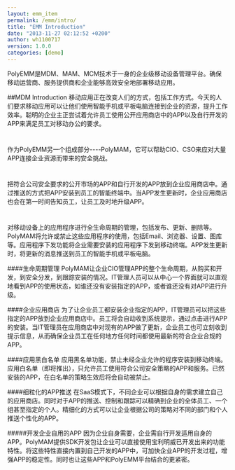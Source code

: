 ```yaml
---
layout: emm_item
permalink: /emm/intro/
title: "EMM Introduction"
date: "2013-11-27 02:12:52 +0200"
author: wh1100717
version: 1.0.0
categories: [demo]
---
```


PolyEMM是MDM、MAM、MCM技术于一身的企业级移动设备管理平台。确保移动运营商、服务提供商和企业能够高效安全地部署移动应用。

##MDM Introduction
移动应用正在改变人们的方式，包括工作方式。今天的人们要求移动应用可以让他们使用智能手机或平板电脑连接到企业的资源，提升工作效率。聪明的企业主正尝试着允许员工使用公开应用商店中的APP以及自行开发的APP来满足员工对移动办公的要求。
#
作为PolyEMM另一个组成部分----PolyMAM，它可以帮助CIO、CSO来应对大量APP连接企业资源而带来的安全挑战。
#
把符合公司安全要求的公开市场的APP和自行开发的APP放到企业应用商店中。通过推送的方式把APP安装到员工的智能终端中。当APP发生更新时，企业应用商店也会在第一时间告知员工，让员工及时地升级APP。
#
对移动设备上的应用程序进行全生命周期的管理，包括发布、更新、删除等。PolyMAM将允许或禁止这些应用程序的使用，包括Email、浏览器、设置、图库等。应用程序下发功能将企业需要安装的应用程序下发到移动终端。APP发生更新时，将更新的消息推送到员工的智能手机或平板电脑。

####生命周期管理
PolyMAM让企业CIO管理APP的整个生命周期，从购买和开发，到安全分发，到跟踪安装的情况。IT管理人员可以从中心一个界面就可以直观地看到APP的使用状态，如谁还没有安装指定的APP，或者谁还没有对APP进行升级。
 
####企业应用商店
为了让企业员工都安装企业指定的APP，IT管理员可以把这些指定的APP放到企业应用商店中。员工将会自动收到系统提示，通过点击进行APP的安装。当IT管理员在应用商店中对现有的APP做了更新，企业员工也可立刻收到提示信息，从而确保企业员工在任何地方任何时间都使用最新的符合企业合规的APP。
 
####应用黑白名单
应用黑名单功能，禁止未经企业允许的程序安装到移动终端。应用白名单（即将推出），只允许员工使用符合公司安全策略的APP和服务。已然安装的APP，在白名单的策略生效后将会自动被禁止。
 
####细粒化的APP推送
在SaaS模式下，不同企业可以根据自身的需求建立自己的应用商店。同时对于APP的推送、控制和跟踪可以精确到企业的全体员工、一个组甚至指定的个人。精细化的方式可以让企业根据公司的策略对不同的部门和个人推送个性化的APP。
 
#####开发企业自用的APP
因为企业自身需要，企业需自行开发适用自身的APP。PolyMAM提供SDK开发包让企业可以直接使用宝利明威已开发出来的功能特性。将这些特性直接内置到自己开发的APP中，可加快企业APP的开发过程，增强APP的稳定性。同时也让这些APP和PolyEMM平台结合的更紧密。